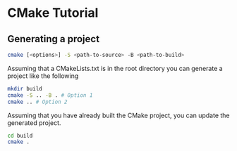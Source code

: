 # CMake Tutorial

## Generating a project

```bash
cmake [<options>] -S <path-to-source> -B <path-to-build>
```

Assuming that a CMakeLists.txt is in the root directory you can generate a project like the following

```bash
mkdir build
cmake -S .. -B . # Option 1
cmake .. # Option 2
```

Assuming that you have already built the CMake project, you can update the generated project.

```bash
cd build
cmake .
```

